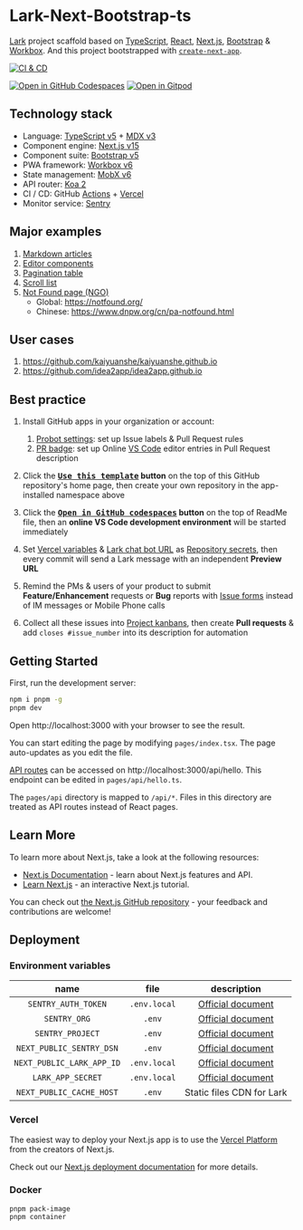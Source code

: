 # Lark-Next-Bootstrap-ts

[Lark][0] project scaffold based on [TypeScript][2], [React][1], [Next.js][3], [Bootstrap][4] & [Workbox][5]. And this project bootstrapped with [`create-next-app`][6].

[![CI & CD](https://github.com/idea2app/Lark-Next-Bootstrap-ts/actions/workflows/main.yml/badge.svg)][7]

[![Open in GitHub Codespaces](https://github.com/codespaces/badge.svg)][8]
[![Open in Gitpod](https://gitpod.io/button/open-in-gitpod.svg)][9]

## Technology stack

- Language: [TypeScript v5][2] + [MDX v3][10]
- Component engine: [Next.js v15][3]
- Component suite: [Bootstrap v5][4]
- PWA framework: [Workbox v6][5]
- State management: [MobX v6][11]
- API router: [Koa 2][12]
- CI / CD: GitHub [Actions][13] + [Vercel][14]
- Monitor service: [Sentry][15]

## Major examples

1. [Markdown articles](pages/article/)
2. [Editor components](pages/component.tsx)
3. [Pagination table](pages/pagination.tsx)
4. [Scroll list](pages/scroll-list.tsx)
5. [Not Found page (NGO)](pages/_error.tsx)
   - Global: https://notfound.org/
   - Chinese: https://www.dnpw.org/cn/pa-notfound.html

## User cases

1. https://github.com/kaiyuanshe/kaiyuanshe.github.io
2. https://github.com/idea2app/idea2app.github.io

## Best practice

1.  Install GitHub apps in your organization or account:

    1.  [Probot settings][16]: set up Issue labels & Pull Request rules
    2.  [PR badge][17]: set up Online [VS Code][18] editor entries in Pull Request description

2.  Click the **[<kbd>Use this template</kbd>][19] button** on the top of this GitHub repository's home page, then create your own repository in the app-installed namespace above

3.  Click the **[<kbd>Open in GitHub codespaces</kbd>][8] button** on the top of ReadMe file, then an **online VS Code development environment** will be started immediately

4.  Set [Vercel variables][20] & [Lark chat bot URL][21] as [Repository secrets][22], then every commit will send a Lark message with an independent **Preview URL**

5.  Remind the PMs & users of your product to submit **Feature/Enhancement** requests or **Bug** reports with [Issue forms][23] instead of IM messages or Mobile Phone calls

6.  Collect all these issues into [Project kanbans][24], then create **Pull requests** & add `closes #issue_number` into its description for automation

## Getting Started

First, run the development server:

```bash
npm i pnpm -g
pnpm dev
```

Open http://localhost:3000 with your browser to see the result.

You can start editing the page by modifying `pages/index.tsx`. The page auto-updates as you edit the file.

[API routes][25] can be accessed on http://localhost:3000/api/hello. This endpoint can be edited in `pages/api/hello.ts`.

The `pages/api` directory is mapped to `/api/*`. Files in this directory are treated as API routes instead of React pages.

## Learn More

To learn more about Next.js, take a look at the following resources:

- [Next.js Documentation][26] - learn about Next.js features and API.
- [Learn Next.js][27] - an interactive Next.js tutorial.

You can check out [the Next.js GitHub repository][28] - your feedback and contributions are welcome!

## Deployment

### Environment variables

|           name            |     file     |        description        |
| :-----------------------: | :----------: | :-----------------------: |
|    `SENTRY_AUTH_TOKEN`    | `.env.local` |  [Official document][29]  |
|       `SENTRY_ORG`        |    `.env`    |  [Official document][30]  |
|     `SENTRY_PROJECT`      |    `.env`    |  [Official document][30]  |
| `NEXT_PUBLIC_SENTRY_DSN`  |    `.env`    |  [Official document][31]  |
| `NEXT_PUBLIC_LARK_APP_ID` | `.env.local` |  [Official document][32]  |
|     `LARK_APP_SECRET`     | `.env.local` |  [Official document][32]  |
| `NEXT_PUBLIC_CACHE_HOST`  |    `.env`    | Static files CDN for Lark |

### Vercel

The easiest way to deploy your Next.js app is to use the [Vercel Platform][14] from the creators of Next.js.

Check out our [Next.js deployment documentation][33] for more details.

### Docker

```shell
pnpm pack-image
pnpm container
```

[0]: https://www.larksuite.com/
[1]: https://react.dev/
[2]: https://www.typescriptlang.org/
[3]: https://nextjs.org/
[4]: https://getbootstrap.com/
[5]: https://developers.google.com/web/tools/workbox
[6]: https://github.com/vercel/next.js/tree/canary/packages/create-next-app
[7]: https://github.com/idea2app/Lark-Next-Bootstrap-ts/actions/workflows/main.yml
[8]: https://codespaces.new/idea2app/Lark-Next-Bootstrap-ts
[9]: https://gitpod.io/?autostart=true#https://github.com/idea2app/Lark-Next-Bootstrap-ts
[10]: https://mdxjs.com/
[11]: https://mobx.js.org/
[12]: https://koajs.com/
[13]: https://github.com/features/actions
[14]: https://vercel.com/new?utm_medium=default-template&filter=next.js&utm_source=create-next-app&utm_campaign=create-next-app-readme
[15]: https://sentry.io/
[16]: https://github.com/apps/settings
[17]: https://pullrequestbadge.com/
[18]: https://code.visualstudio.com/
[19]: https://github.com/new?template_name=Lark-Next-Bootstrap-ts&template_owner=idea2app
[20]: https://github.com/idea2app/Lark-Next-Bootstrap-ts/blob/afa51fad3b16e598bf3b10010b2dc47405b016a3/.github/workflows/main.yml#L9-L11
[21]: https://github.com/idea2app/Lark-Next-Bootstrap-ts/blob/363e023e5dd472c8ea53ec96eac25ec5122e667b/.github/workflows/Lark-notification.yml#L39
[22]: https://github.com/idea2app/Lark-Next-Bootstrap-ts/settings/secrets/actions
[23]: https://github.com/idea2app/Lark-Next-Bootstrap-ts/issues/new/choose
[24]: https://github.com/idea2app/Lark-Next-Bootstrap-ts/projects
[25]: https://nextjs.org/docs/api-routes/introduction
[26]: https://nextjs.org/docs
[27]: https://nextjs.org/learn
[28]: https://github.com/vercel/next.js/
[29]: https://docs.sentry.io/platforms/javascript/guides/nextjs/manual-setup/#use-configuration-files-for-source-map-upload
[30]: https://docs.sentry.io/platforms/javascript/guides/nextjs/manual-setup/#use-environment-variables
[31]: https://docs.sentry.io/platforms/javascript/guides/nextjs/manual-setup/#create-initialization-config-files
[32]: https://open.larksuite.com/document/server-docs/getting-started/api-access-token/app-access-token-development-guide#1f8b587c
[33]: https://nextjs.org/docs/deployment
